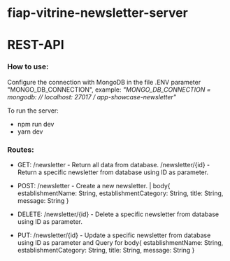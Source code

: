 # fiap-vitrine-newsletter-server
# REST-API

### How to use:

Configure the connection with MongoDB in the file .ENV parameter "MONGO_DB_CONNECTION", example:
_"MONGO_DB_CONNECTION = mongodb: // localhost: 27017 / app-showcase-newsletter"_

To run the server:
- npm run dev
- yarn dev

### Routes:

- GET:    /newsletter      - Return all data from database.
          /newsletter/{id} - Return a specific newsletter from database using ID as parameter.

- POST:   /newsletter      - Create a new newsletter. | body{ establishmentName: String, establishmentCategory: String, title: String, message: String }

- DELETE: /newsletter/{id} - Delete a specific newsletter from database using ID as parameter.

- PUT:    /newsletter/{id} - Update a specific newsletter from database using ID as parameter and
                             Query for body{ establishmentName: String, establishmentCategory: String, title: String, message: String }
